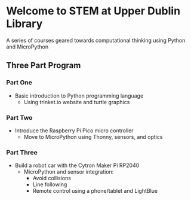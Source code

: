 # Welcome to STEM at Upper Dublin Library

A series of courses geared towards computational thinking using Python and MicroPython

## Three Part Program

### Part One
* Basic introduction to Python programming language
    * Using trinket.io website and turtle graphics

### Part Two
* Introduce the Raspberry Pi Pico micro controller
    * Move to MicroPython using Thonny, sensors, and optics

### Part Three
* Build a robot car with the Cytron Maker Pi RP2040
    * MicroPython and sensor integration:
        * Avoid collisions
        * Line following
        * Remote control using a phone/tablet and LightBlue